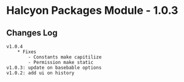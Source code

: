 # Halcyon Packages Module - 1.0.3

## Changes Log
    v1.0.4 
        * Fixes
            - Constants make capitilize
            - Permission make static
    v1.0.3: update on basebable options
    v1.0.2: add ui on history